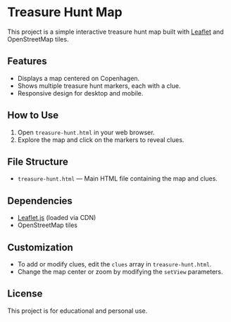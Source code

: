 # Treasure Hunt Map

This project is a simple interactive treasure hunt map built with [Leaflet](https://leafletjs.com/) and OpenStreetMap tiles.

## Features

- Displays a map centered on Copenhagen.
- Shows multiple treasure hunt markers, each with a clue.
- Responsive design for desktop and mobile.

## How to Use

1. Open `treasure-hunt.html` in your web browser.
2. Explore the map and click on the markers to reveal clues.

## File Structure

- `treasure-hunt.html` — Main HTML file containing the map and clues.

## Dependencies

- [Leaflet.js](https://leafletjs.com/) (loaded via CDN)
- OpenStreetMap tiles

## Customization

- To add or modify clues, edit the `clues` array in `treasure-hunt.html`.
- Change the map center or zoom by modifying the `setView` parameters.

## License

This project is for educational and personal use.
